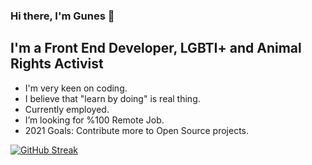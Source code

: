### Hi there, I'm Gunes 👋

## I'm a Front End Developer, LGBTI+ and Animal Rights Activist

- I'm very keen on coding.
- I believe that "learn by doing" is real thing.
- Currently employed.
- I’m looking for %100 Remote Job.
- 2021 Goals: Contribute more to Open Source projects.

[![GitHub Streak](https://github-readme-streak-stats.herokuapp.com/?user=gunesnt)](https://git.io/streak-stats)
